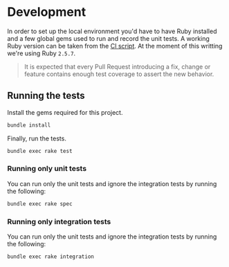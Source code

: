 # Development

In order to set up the local environment you'd have to have Ruby installed and a few global gems used to run and record the unit tests. A working Ruby version can be taken from the [CI script](/.circleci/config.yml). At the moment of this writting we're using Ruby `2.5.7`.

> It is expected that every Pull Request introducing a fix, change or feature contains enough test coverage to assert the new behavior.

## Running the tests

Install the gems required for this project.

```bash
bundle install
```

Finally, run the tests.

```bash
bundle exec rake test
```

### Running only unit tests

You can run only the unit tests and ignore the integration tests by running the following:

```bash
bundle exec rake spec
```

### Running only integration tests

You can run only the unit tests and ignore the integration tests by running the following:

```bash
bundle exec rake integration
```
